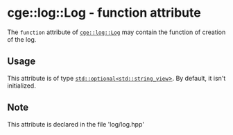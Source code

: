# cge::log::Log - function attribute

The `function` attribute of [`cge::log::Log`](./../Log.md) may contain the function of creation of the log.

## Usage

This attribute is of type [`std::optional<`](https://en.cppreference.com/w/cpp/utility/optional)[`std::string_view`>](https://en.cppreference.com/w/cpp/string/basic_string_view). By default, it isn't initialized.

## Note

This attribute is declared in the file 'log/log.hpp'